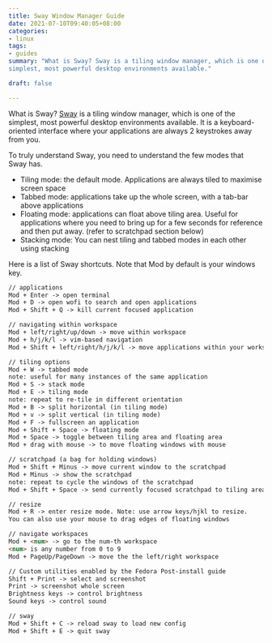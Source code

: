 ```yaml
---
title: Sway Window Manager Guide
date: 2021-07-10T09:40:05+08:00
categories:
- linux
tags: 
- guides
summary: "What is Sway? Sway is a tiling window manager, which is one of the
simplest, most powerful desktop environments available."

draft: false

---
```


What is Sway? [Sway](https://swaywm.org/) is a tiling window manager, which is
one of the simplest, most powerful desktop environments available. It is a
keyboard-oriented interface where your applications are always 2 keystrokes away
from you.

To truly understand Sway, you need to understand the few modes that Sway has. 

- Tiling mode: the default mode. Applications are always tiled to maximise
  screen space
- Tabbed mode: applications take up the whole screen, with a tab-bar above
  applications
- Floating mode: applications can float above tiling area. Useful for
  applications where you need to bring up for a few seconds for reference and
  then put away. (refer to scratchpad section below)
- Stacking mode: You can nest tiling and tabbed modes in each other using stacking

Here is a list of Sway shortcuts. Note that Mod by default is your windows key.

```md
// applications
Mod + Enter -> open terminal
Mod + D -> open wofi to search and open applications
Mod + Shift + Q -> kill current focused application

// navigating within workspace
Mod + left/right/up/down -> move within workspace
Mod + h/j/k/l -> vim-based navigation 
Mod + Shift + left/right/h/j/k/l -> move applications within your workspace

// tiling options
Mod + W -> tabbed mode 
note: useful for many instances of the same application
Mod + S -> stack mode
Mod + E -> tiling mode 
note: repeat to re-tile in different orientation
Mod + B -> split horizontal (in tiling mode)
Mod + v -> split vertical (in tiling mode)
Mod + F -> fullscreen an application
Mod + Shift + Space -> floating mode
Mod + Space -> toggle between tiling area and floating area
Mod + drag with mouse -> to move floating windows with mouse

// scratchpad (a bag for holding windows)
Mod + Shift + Minus -> move current window to the scratchpad
Mod + Minus -> show the scratchpad 
note: repeat to cycle the windows of the scratchpad
Mod + Shift + Space -> send currently focused scratchpad to tiling area

// resize
Mod + R -> enter resize mode. Note: use arrow keys/hjkl to resize. 
You can also use your mouse to drag edges of floating windows

// navigate workspaces
Mod + <num> -> go to the num-th workspace
<num> is any number from 0 to 9
Mod + PageUp/PageDown -> move the the left/right workspace

// Custom utilities enabled by the Fedora Post-install guide
Shift + Print -> select and screenshot
Print -> screenshot whole screen
Brightness keys -> control brightness
Sound keys -> control sound

// sway
Mod + Shift + C -> reload sway to load new config
Mod + Shift + E -> quit sway
```
